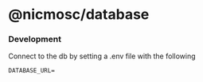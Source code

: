 # @nicmosc/database

### Development
Connect to the db by setting a .env file with the following
```
DATABASE_URL=
```